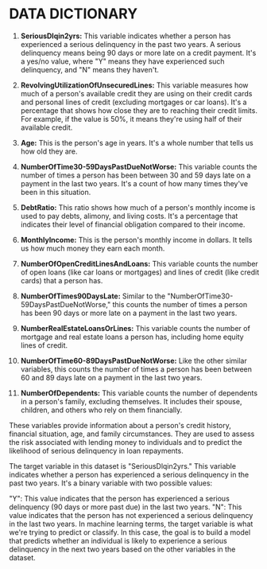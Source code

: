 # DATA DICTIONARY

1. **SeriousDlqin2yrs:** This variable indicates whether a person has experienced a serious delinquency in the past two years. A serious delinquency means being 90 days or more late on a credit payment. It's a yes/no value, where "Y" means they have experienced such delinquency, and "N" means they haven't.

2. **RevolvingUtilizationOfUnsecuredLines:** This variable measures how much of a person's available credit they are using on their credit cards and personal lines of credit (excluding mortgages or car loans). It's a percentage that shows how close they are to reaching their credit limits. For example, if the value is 50%, it means they're using half of their available credit.

3. **Age:** This is the person's age in years. It's a whole number that tells us how old they are.

4. **NumberOfTime30-59DaysPastDueNotWorse:** This variable counts the number of times a person has been between 30 and 59 days late on a payment in the last two years. It's a count of how many times they've been in this situation.

5. **DebtRatio:** This ratio shows how much of a person's monthly income is used to pay debts, alimony, and living costs. It's a percentage that indicates their level of financial obligation compared to their income.

6. **MonthlyIncome:** This is the person's monthly income in dollars. It tells us how much money they earn each month.

7. **NumberOfOpenCreditLinesAndLoans:** This variable counts the number of open loans (like car loans or mortgages) and lines of credit (like credit cards) that a person has.

8. **NumberOfTimes90DaysLate:** Similar to the "NumberOfTime30-59DaysPastDueNotWorse," this counts the number of times a person has been 90 days or more late on a payment in the last two years.

9. **NumberRealEstateLoansOrLines:** This variable counts the number of mortgage and real estate loans a person has, including home equity lines of credit.

10. **NumberOfTime60-89DaysPastDueNotWorse:** Like the other similar variables, this counts the number of times a person has been between 60 and 89 days late on a payment in the last two years.

11. **NumberOfDependents:** This variable counts the number of dependents in a person's family, excluding themselves. It includes their spouse, children, and others who rely on them financially.

These variables provide information about a person's credit history, financial situation, age, and family circumstances. They are used to assess the risk associated with lending money to individuals and to predict the likelihood of serious delinquency in loan repayments.

  The target variable in this dataset is "SeriousDlqin2yrs." This variable indicates whether a person has experienced a serious delinquency in the past two years. It's a binary variable with two possible values:

"Y": This value indicates that the person has experienced a serious delinquency (90 days or more past due) in the last two years.
"N": This value indicates that the person has not experienced a serious delinquency in the last two years.
In machine learning terms, the target variable is what we're trying to predict or classify. In this case, the goal is to build a model that predicts whether an individual is likely to experience a serious delinquency in the next two years based on the other variables in the dataset.
